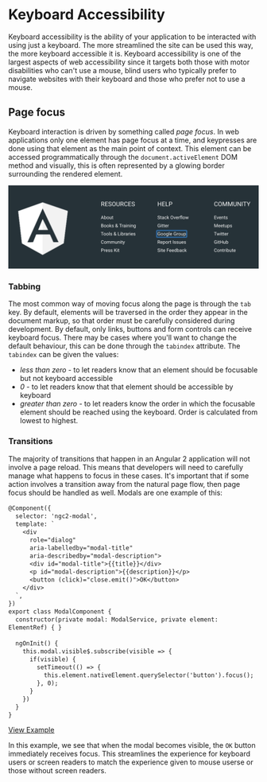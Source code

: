 # Keyboard Accessibility

Keyboard accessibility is the ability of your application to be interacted with using just a keyboard. The more streamlined the site can be used this way, the more keyboard accessible it is. Keyboard accessibility is one of the largest aspects of web accessibility since it targets both those with motor disabilities who can't use a mouse, blind users who typically prefer to navigate websites with their keyboard and those who prefer not to use a mouse.


## Page focus

Keyboard interaction is driven by something called *page focus*. In web applications only one element has page focus at a time, and keypresses are done using that element as the main point of context. This element can be accessed programmatically through the `document.activeElement` DOM method and visually, this is often represented by a glowing border surrounding the rendered element.

![Focus border](./focus-border.png)


### Tabbing

The most common way of moving focus along the page is through the `tab` key. By default, elements will be traversed in the order they appear in the document markup, so that order must be carefully considered during development. By default, only links, buttons and form controls can receive keyboard focus. There may be cases where you'll want to change the default behaviour, this can be done through the `tabindex` attribute. The `tabindex` can be given the values:
  - *less than zero* - to let readers know that an element should be focusable but not keyboard accessible
  - *0* - to let readers know that that element should be accessible by keyboard
  - *greater than zero* - to let readers know the order in which the focusable element should be reached using the keyboard. Order is calculated from lowest to highest.


### Transitions

The majority of transitions that happen in an Angular 2 application will not involve a page reload. This means that developers will need to carefully manage what happens to focus in these cases. It's important that if some action involves a transition away from the natural page flow, then page focus should be handled as well. Modals are one example of this:

```
@Component({
  selector: 'ngc2-modal',
  template: `
    <div
      role="dialog"
      aria-labelledby="modal-title"
      aria-describedby="modal-description">
      <div id="modal-title">{{title}}</div>
      <p id="modal-description">{{description}}</p>
      <button (click)="close.emit()">OK</button>
    </div>
  `,
})
export class ModalComponent {
  constructor(private modal: ModalService, private element: ElementRef) { }

  ngOnInit() {
    this.modal.visible$.subscribe(visible => {
      if(visible) {
        setTimeout(() => {
          this.element.nativeElement.querySelector('button').focus();
        }, 0);
      }
    })
  }
}
```
[View Example](https://plnkr.co/edit/Vvu62nDZ18IkqiAop2A9?p=preview)

In this example, we see that when the modal becomes visible, the `OK` button immediately receives focus. This streamlines the experience for keyboard users or screen readers to match the experience given to mouse userse or those without screen readers.
